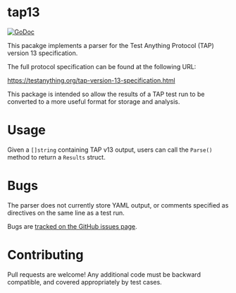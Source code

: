 # tap13

[![GoDoc](https://godoc.org/github.com/mpontillo/tap13?status.svg)](https://godoc.org/github.com/mpontillo/tap13)

This pacakge implements a parser for the Test Anything Protocol (TAP)
version 13 specification.

The full protocol specification can be found at the following URL:

https://testanything.org/tap-version-13-specification.html

This package is intended so allow the results of a TAP test run to be
converted to a more useful format for storage and analysis.

# Usage

Given a `[]string` containing TAP v13 output, users can call the `Parse()`
method to return a `Results` struct.

# Bugs

The parser does not currently store YAML output, or comments specified as
directives on the same line as a test run.

Bugs are [tracked on the GitHub issues page](https://github.com/mpontillo/tap13/issues).

# Contributing

Pull requests are welcome! Any additional code must be backward compatible,
and covered appropriately by test cases.
